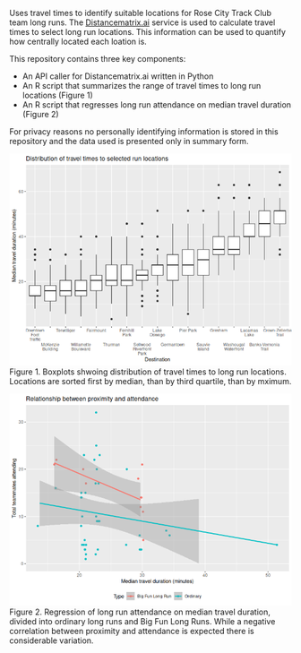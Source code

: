 Uses travel times to identify suitable locations for Rose City Track Club team long runs.  The [Distancematrix.ai](https://distancematrix.ai) service is used to calculate travel times to select long run locations.  This information can be used to quantify how centrally located each loation is.

This repository contains three key components:
- An API caller for Distancematrix.ai written in Python
- An R script that summarizes the range of travel times to long run locations (Figure 1)
- An R script that regresses long run attendance on median travel duration (Figure 2)

For privacy reasons no personally identifying information is stored in this repository and the data used is presented only in summary form.

![Boxplots showing distribution of travel times to selected run locations](travel_duration_boxplots.png)
Figure 1.  Boxplots shwoing distribution of travel times to long run locations.  Locations are sorted first by median, than by third quartile, than by mximum.

![Regression of long run attendance on median travel duration](proximity_and_attendance.png)
Figure 2.  Regression of long run attendance on median travel duration, divided into ordinary long runs and Big Fun Long Runs.  While a negative correlation between proximity and attendance is expected there is considerable variation.